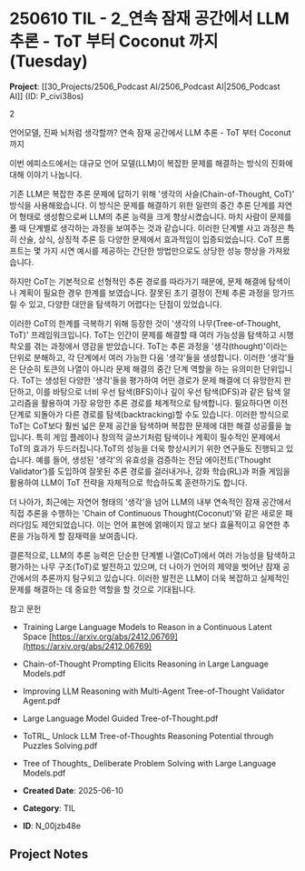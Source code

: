 # 250610 TIL - 2_연속 잠재 공간에서 LLM 추론 - ToT 부터 Coconut 까지 (Tuesday)

**Project**: [[30_Projects/2506_Podcast AI/2506_Podcast AI|2506_Podcast AI]] (ID: P_civi38os)

2

언어모델, 진짜 뇌처럼 생각할까? 연속 잠재 공간에서 LLM 추론 - ToT 부터 Coconut 까지

이번 에피소드에서는 대규모 언어 모델(LLM)이 복잡한 문제를 해결하는 방식의 진화에 대해 이야기 나눕니다.

기존 LLM은 복잡한 추론 문제에 답하기 위해 '생각의 사슬(Chain-of-Thought, CoT)' 방식을 사용해왔습니다. 이 방식은 문제를 해결하기 위한 일련의 중간 추론 단계를 자연어 형태로 생성함으로써 LLM의 추론 능력을 크게 향상시켰습니다. 마치 사람이 문제를 풀 때 단계별로 생각하는 과정을 보여주는 것과 같습니다. 이러한 단계별 사고 과정은 특히 산술, 상식, 상징적 추론 등 다양한 문제에서 효과적임이 입증되었습니다. CoT 프롬프트는 몇 가지 시연 예시를 제공하는 간단한 방법만으로도 상당한 성능 향상을 가져왔습니다.

하지만 CoT는 기본적으로 선형적인 추론 경로를 따라가기 때문에, 문제 해결에 탐색이나 계획이 필요한 경우 한계를 보였습니다. 잘못된 초기 결정이 전체 추론 과정을 망가뜨릴 수 있고, 다양한 대안을 탐색하기 어렵다는 단점이 있었습니다.

이러한 CoT의 한계를 극복하기 위해 등장한 것이 '생각의 나무(Tree-of-Thought, ToT)' 프레임워크입니다. ToT는 인간이 문제를 해결할 때 여러 가능성을 탐색하고 시행착오를 겪는 과정에서 영감을 받았습니다. ToT는 추론 과정을 '생각(thought)'이라는 단위로 분해하고, 각 단계에서 여러 가능한 다음 '생각'들을 생성합니다. 이러한 '생각'들은 단순히 토큰의 나열이 아니라 문제 해결의 중간 단계 역할을 하는 유의미한 단위입니다. ToT는 생성된 다양한 '생각'들을 평가하여 어떤 경로가 문제 해결에 더 유망한지 판단하고, 이를 바탕으로 너비 우선 탐색(BFS)이나 깊이 우선 탐색(DFS)과 같은 탐색 알고리즘을 활용하여 가장 유망한 추론 경로를 체계적으로 탐색합니다. 필요하다면 이전 단계로 되돌아가 다른 경로를 탐색(backtracking)할 수도 있습니다. 이러한 방식으로 ToT는 CoT보다 훨씬 넓은 문제 공간을 탐색하며 복잡한 문제에 대한 해결 성공률을 높입니다. 특히 게임 플레이나 창의적 글쓰기처럼 탐색이나 계획이 필수적인 문제에서 ToT의 효과가 두드러집니다.ToT의 성능을 더욱 향상시키기 위한 연구들도 진행되고 있습니다. 예를 들어, 생성된 '생각'의 유효성을 검증하는 전담 에이전트('Thought Validator')를 도입하여 잘못된 추론 경로를 걸러내거나, 강화 학습(RL)과 퍼즐 게임을 활용하여 LLM이 ToT 전략을 자체적으로 학습하도록 훈련하기도 합니다.

더 나아가, 최근에는 자연어 형태의 '생각'을 넘어 LLM의 내부 연속적인 잠재 공간에서 직접 추론을 수행하는 'Chain of Continuous Thought(Coconut)'와 같은 새로운 패러다임도 제안되었습니다. 이는 언어 표현에 얽매이지 않고 보다 효율적이고 유연한 추론을 가능하게 할 잠재력을 보여줍니다.

결론적으로, LLM의 추론 능력은 단순한 단계별 나열(CoT)에서 여러 가능성을 탐색하고 평가하는 나무 구조(ToT)로 발전하고 있으며, 더 나아가 언어의 제약을 벗어난 잠재 공간에서의 추론까지 탐구되고 있습니다. 이러한 발전은 LLM이 더욱 복잡하고 실제적인 문제를 해결하는 데 중요한 역할을 할 것으로 기대됩니다.

참고 문헌

- Training Large Language Models to Reason in a Continuous Latent Space [⁠⁠https://arxiv.org/abs/2412.06769⁠](https://arxiv.org/abs/2412.06769)
- Chain-of-Thought Prompting Elicits Reasoning in Large Language Models.pdf
- Improving LLM Reasoning with Multi-Agent Tree-of-Thought Validator Agent.pdf
- Large Language Model Guided Tree-of-Thought.pdf
- ToTRL_ Unlock LLM Tree-of-Thoughts Reasoning Potential through Puzzles Solving.pdf
- Tree of Thoughts_ Deliberate Problem Solving with Large Language Models.pdf

- **Created Date**: 2025-06-10
- **Category**: TIL
- **ID**: N_00jzb48e

## Project Notes